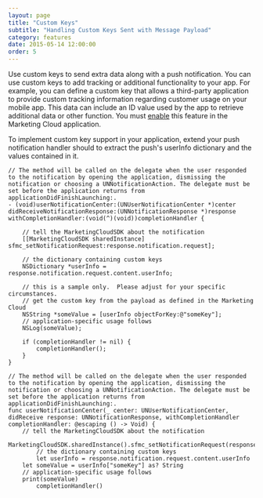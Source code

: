 ```yaml
---
layout: page
title: "Custom Keys"
subtitle: "Handling Custom Keys Sent with Message Payload"
category: features
date: 2015-05-14 12:00:00
order: 5
---
```


Use custom keys to send extra data along with a push notification. You can use custom keys to add tracking or additional functionality to your app. For example, you can define a custom key that allows a third-party application to provide custom tracking information regarding customer usage on your mobile app. This data can include an ID value used by the app to retrieve additional data or other function. You must [enable](http://help.exacttarget.com/en/documentation/mobilepush/administering_your_mobilepush_account/apps_and_optional_settings_in_your_mobilepush_account/#customkeys) this feature in the Marketing Cloud application.

To implement custom key support in your application, extend your push notification handler should to extract the push's userInfo dictionary and the values contained in it.
```
// The method will be called on the delegate when the user responded to the notification by opening the application, dismissing the notification or choosing a UNNotificationAction. The delegate must be set before the application returns from applicationDidFinishLaunching:.
- (void)userNotificationCenter:(UNUserNotificationCenter *)center didReceiveNotificationResponse:(UNNotificationResponse *)response withCompletionHandler:(void(^)(void))completionHandler {

    // tell the MarketingCloudSDK about the notification
    [[MarketingCloudSDK sharedInstance] sfmc_setNotificationRequest:response.notification.request];

    // the dictionary containing custom keys
    NSDictionary *userInfo = response.notification.request.content.userInfo;

    // this is a sample only.  Please adjust for your specific circumstances.
    // get the custom key from the payload as defined in the Marketing Cloud
    NSString *someValue = [userInfo objectForKey:@"someKey"];
    // application-specific usage follows
    NSLog(someValue);

    if (completionHandler != nil) {
        completionHandler();
    }
}
```
```
// The method will be called on the delegate when the user responded to the notification by opening the application, dismissing the notification or choosing a UNNotificationAction. The delegate must be set before the application returns from applicationDidFinishLaunching:.
func userNotificationCenter(_ center: UNUserNotificationCenter, didReceive response: UNNotificationResponse, withCompletionHandler completionHandler: @escaping () -> Void) {
    // tell the MarketingCloudSDK about the notification
    MarketingCloudSDK.sharedInstance().sfmc_setNotificationRequest(response.notification.request)
        // the dictionary containing custom keys    
        let userInfo = response.notification.request.content.userInfo
    let someValue = userInfo["someKey"] as? String
    // application-specific usage follows
    print(someValue)
        completionHandler()
```
